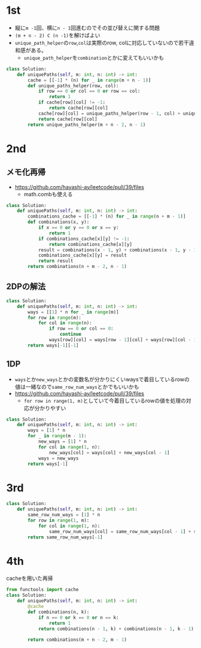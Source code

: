 # 1st
- 縦に`m -1`回、横に`n - 1`回進むのでその並び替えに関する問題
- `(m + n - 2) C (n -1)`を解けばよい
- `unique_path_helper`の`row`,`col`は実際のrow, colに対応していないので若干違和感がある。
  - `unique_path_helper`を`combination`とかに変えてもいいかも
```py
class Solution:
    def uniquePaths(self, m: int, n: int) -> int:
        cache = [[-1] * (n) for _ in range(m + n - 1)]
        def unique_paths_helper(row, col):
            if row == 0 or col == 0 or row == col:
                return 1
            if cache[row][col] != -1:
                return cache[row][col]
            cache[row][col] = unique_paths_helper(row - 1, col) + unique_paths_helper(row - 1, col - 1)
            return cache[row][col]
        return unique_paths_helper(m + n - 2, n - 1)
```
# 2nd 
## メモ化再帰
- https://github.com/hayashi-ay/leetcode/pull/39/files
  - math.combも使える
```py
class Solution:
    def uniquePaths(self, m: int, n: int) -> int:
        combinations_cache = [[-1] * (n) for _ in range(n + m - 1)]
        def combinations(x, y): 
            if x == 0 or y == 0 or x == y:
                return 1
            if combinations_cache[x][y] != -1:
                return combinations_cache[x][y]
            result = combinations(x - 1, y) + combinations(x - 1, y - 1)
            combinations_cache[x][y] = result
            return result
        return combinations(n + m - 2, n - 1)
```

## 2DPの解法
```py
class Solution:
    def uniquePaths(self, m: int, n: int) -> int:
        ways = [[1] * n for _ in range(m)]
        for row in range(m):
            for col in range(n):
                if row == 0 or col == 0:
                    continue
                ways[row][col] = ways[row - 1][col] + ways[row][col - 1]
        return ways[-1][-1]
```

## 1DP
- `ways`とか`new_ways`とかの変数名が分かりにくいwaysで着目しているrowの値は一緒なので`same_row_num_ways`とかでもいいかも
- https://github.com/hayashi-ay/leetcode/pull/39/files
  - `for row in range(1, m)`としていて今着目しているrowの値を処理の対応が分かりやすい
```py
class Solution:
    def uniquePaths(self, m: int, n: int) -> int:
        ways = [1] * n
        for _ in range(m - 1):
            new_ways = [1] * n
            for col in range(1, n):
                new_ways[col] = ways[col] + new_ways[col - 1]
            ways = new_ways
        return ways[-1]
```
# 3rd
```py
class Solution:
    def uniquePaths(self, m: int, n: int) -> int:
        same_row_num_ways = [1] * n
        for row in range(1, m):
            for col in range(1, n):
                same_row_num_ways[col] = same_row_num_ways[col - 1] + same_row_num_ways[col]
        return same_row_num_ways[-1]
```

# 4th
cacheを用いた再帰
```py
from functools import cache
class Solution:
    def uniquePaths(self, m: int, n: int) -> int:
        @cache
        def combinations(n, k):
            if n == 0 or k == 0 or n == k:
                return 1
            return combinations(n - 1, k) + combinations(n - 1, k - 1)
        
        return combinations(m + n - 2, m - 1)
```